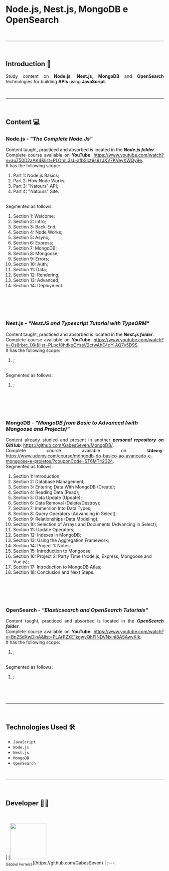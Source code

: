 # Node.js, Nest.js, MongoDB e OpenSearch

<br>
<hr>
<br> 

## Introduction 📜 <br> 

<p style="text-align: justify;">
    Study content on <strong>Node.js</strong>, <strong>Nest.js</strong>, <strong>MongoDB</strong> and <strong>OpenSearch</strong> technologies for building <strong>APIs</strong> using <strong>JavaScript</strong>. 
</p>

<br>
<hr>
<br>

## Content 💻 <br>

### Node.js - <em>"The Complete Node.Js"</em><br>

<p style="text-align: justify;">
    Content taught, practiced and absorbed is located in the <strong><em>Node.js folder</em></strong>. <br>
    Complete course available on <strong>YouTube</strong>: <a href='https://www.youtube.com/watch?v=auZ50D2aAK4&list=PLOmL3sL-afbSlct9s9zJXV7KVeyXWQy9e'>https://www.youtube.com/watch?v=auZ50D2aAK4&list=PLOmL3sL-afbSlct9s9zJXV7KVeyXWQy9e</a>. <br>
    It has the following scope: <br>
    <ol>
        <li>Part 1: Node.js Basics;</li>
        <li>Part 2: How Node Works;</li>
        <li>Part 3: "Natours" API;</li>
        <li>Part 4: "Natours" Site.</li>
    </ol><br>
    Segmented as follows: <br>
    <ol>
        <li>Section 1: Welcome;</li>
        <li>Section 2: Intro;</li>
        <li>Section 3: Back-End;</li>
        <li>Section 4: Node Works;</li>
        <li>Section 5: Async;</li>
        <li>Section 6: Express;</li>
        <li>Section 7: MongoDB;</li>
        <li>Section 8: Mongoose;</li>
        <li>Section 9: Errors;</li>
        <li>Section 10: Auth;</li>
        <li>Section 11: Data;</li>
        <li>Section 12: Rendering;</li>
        <li>Section 13: Advanced;</li>
        <li>Section 14: Deployment.</li>
    </ol><br>
</p>

<br>
<br>

### Nest.js - <em>"NestJS and Typescript Tutorial with TypeORM"</em><br>

<p style="text-align: justify;">
    Content taught, practiced and absorbed is located in the <strong><em>Nest.js folder</em></strong>. <br>
    Complete course available on <strong>YouTube</strong>: <a href='https://www.youtube.com/watch?v=Os8rbrc_lXk&list=PLpcf8hdkpCYseV2ctwAhE4dY-AQ7v5D9S'>https://www.youtube.com/watch?v=Os8rbrc_lXk&list=PLpcf8hdkpCYseV2ctwAhE4dY-AQ7v5D9S</a>. <br>
    It has the following scope: <br>
    <ol>
        <li>;</li>
    </ol><br>
    Segmented as follows: <br>
    <ol>
        <li>;</li>
    </ol><br>
</p>

<br>
<br>

### MongoDB - <em>"MongoDB from Basic to Advanced (with Mongoose and Projects)"</em><br>

<p style="text-align: justify;">
    Content already studied and present in another <strong><em>personal repository on GitHub</em></strong>: <a href='https://github.com/GabesSeven/MongoDB/'>https://github.com/GabesSeven/MongoDB/</a>. <br>
    Complete course available on <strong>Udemy</strong>: <a href='https://www.udemy.com/course/mongodb-do-basico-ao-avancado-c-mongoose-e-projetos/?couponCode=ST6MT42324'>https://www.udemy.com/course/mongodb-do-basico-ao-avancado-c-mongoose-e-projetos/?couponCode=ST6MT42324</a>. <br>
    Segmented as follows: <br>
    <ol>
        <li>Section 1: Introduction;</li>
        <li>Section 2: Database Management;</li>
        <li>Section 3: Entering Data With MongoDB (Create);</li>
        <li>Section 4: Reading Data (Read);</li>
        <li>Section 5: Data Update (Update);</li>
        <li>Section 6: Data Removal (Delete/Destroy);</li>
        <li>Section 7: Immersion Into Data Types;</li>
        <li>Section 8: Query Operators (Advancing in Select);</li>
        <li>Section 9: Relationships (Data Modeling);</li>
        <li>Section 10: Selection of Arrays and Documents (Advancing in Select);</li>
        <li>Section 11: Update Operators;</li>
        <li>Section 12: Indexes in MongoDB;</li>
        <li>Section 13: Using the Aggregation Framework;</li>
        <li>Section 14: Project 1: Notes;</li>
        <li>Section 15: Introduction to Mongoose;</li>
        <li>Section 16: Project 2: Party Time (Node.js, Express, Mongoose and Vue.js);</li>
        <li>Section 17: Introduction to MongoDB Atlas;</li>
        <li>Section 18: Conclusion and Next Steps.</li>
    </ol><br>
</p>

<br>
<br>

### OpenSearch - <em>"Elasticsearch and OpenSearch Tutorials"</em><br>

<p style="text-align: justify;">
    Content taught, practiced and absorbed is located in the <strong><em>OpenSearch folder</em></strong>. <br>
    Complete course available on <strong>YouTube</strong>: <a href='https://www.youtube.com/watch?v=Bn2SdXwDinA&list=PLArPZXE1kgwyQhFINDVNxlnI8ASAwyKik'>https://www.youtube.com/watch?v=Bn2SdXwDinA&list=PLArPZXE1kgwyQhFINDVNxlnI8ASAwyKik</a>. <br>
    It has the following scope: <br>
    <ol>
        <li>;</li>
    </ol><br>
    Segmented as follows: <br>
    <ol>
        <li>;</li>
    </ol><br>
</p>  

<br>
<hr>
<br>

## Technologies Used 🛠️ <br>

- ``JavaScript``
- ``Node.js``
- ``Nest.js``
- ``MongoDB``
- ``OpenSearch``

<!--
<br>
<br>

![GIT](https://img.shields.io/badge/git-F05032?logo=git&logoColor=white&style=for-the-badge) &nbsp;

![GITHUB](https://img.shields.io/badge/github-181717?logo=git&logoColor=white&style=for-the-badge) &nbsp;

![KOTLIN](https://img.shields.io/badge/kotlin-7F52FF?logo=kotlin&logoColor=white&style=for-the-badge) &nbsp;

![JAVA](https://img.shields.io/badge/Java-ED8B00?logo=java&logoColor=white&style=for-the-badge) &nbsp;

![GRADLE](https://img.shields.io/badge/gradle-02303A?logo=gradle&logoColor=white&style=for-the-badge) &nbsp;

![SPRING](https://img.shields.io/badge/spring-6DB33F?logo=spring&logoColor=white&style=for-the-badge) &nbsp;

![SPRING BOOT](https://img.shields.io/badge/springboot-6DB33F?logo=springboot&logoColor=white&style=for-the-badge) &nbsp;

![SWAGGER](https://img.shields.io/badge/swagger-85EA2D?logo=swagger&logoColor=white&style=for-the-badge) &nbsp;

![H2 DATABASE](https://img.shields.io/badge/H2DATABASE-1316BF?logo=databricks&logoColor=white&style=for-the-badge) &nbsp;

![HIBERNATE](https://img.shields.io/badge/hibernate-59666C?logo=hibernate&logoColor=white&style=for-the-badge) &nbsp;

![FLYWAY](https://img.shields.io/badge/flyway-CC0200?logo=flyway&logoColor=white&style=for-the-badge) &nbsp; -->

<br>
<hr>
<br>

## Developer 🧑‍💻 
<br>
<br>
| [<img src="https://avatars.githubusercontent.com/u/37443722?v=4" width=115><br><sub>Gabriel Ferreira</sub>](https://github.com/GabesSeven)
| :---: 
